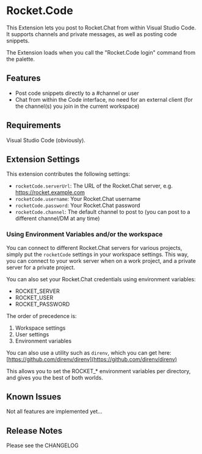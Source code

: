 # Rocket.Code

This Extension lets you post to Rocket.Chat from within Visual Studio Code. It supports channels and private messages, as well as posting code snippets.

The Extension loads when you call the "Rocket.Code login" command from the palette.

## Features

* Post code snippets directly to a #channel or user
* Chat from within the Code interface, no need for an external client (for the channel(s) you join in the current workspace)

## Requirements

Visual Studio Code (obviously).

## Extension Settings

This extension contributes the following settings:

* `rocketCode.serverUrl`: The URL of the Rocket.Chat server, e.g. https://rocket.example.com
* `rocketCode.username`: Your Rocket.Chat username
* `rocketCode.password`: Your Rocket.Chat password
* `rocketCode.channel`: The default channel to post to (you can post to a different channel/DM at any time)

### Using Environment Variables and/or the workspace

You can connect to different Rocket.Chat servers for various projects, simply put the `rocketCode` settings in your workspace settings. This way, you can connect to your work server when on a work project, and a private server for a private project.

You can also set your Rocket.Chat credentials using environment variables:

* ROCKET_SERVER
* ROCKET_USER
* ROCKET_PASSWORD

The order of precedence is:

1. Workspace settings
1. User settings
1. Environment variables

You can also use a utility such as `direnv`, which you can get here: [https://github.com/direnv/direnv](https://github.com/direnv/direnv)

This allows you to set the ROCKET_* environment variables per directory, and gives you the best of both worlds.

## Known Issues

Not all features are implemented yet...

## Release Notes

Please see the CHANGELOG
